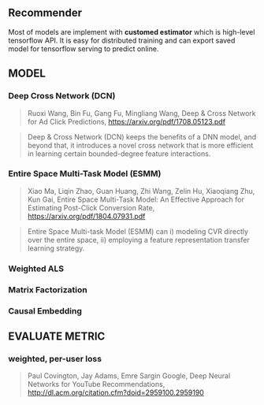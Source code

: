 ## Recommender

Most of models are implement with **customed estimator** which is high-level tensorflow API. It is easy for distributed training and can export saved model for tensorflow serving to predict online.

## MODEL

### Deep Cross Network (DCN)
  
>Ruoxi Wang, Bin Fu, Gang Fu, Mingliang Wang, Deep & Cross Network for Ad Click Predictions, 
https://arxiv.org/pdf/1708.05123.pdf

>Deep & Cross Network (DCN) keeps the benefits of a DNN model, and beyond that, it introduces a novel cross network that is more efficient in learning certain bounded-degree feature interactions.


### Entire Space Multi-Task Model (ESMM)

>Xiao Ma, Liqin Zhao, Guan Huang, Zhi Wang, Zelin Hu, Xiaoqiang Zhu, Kun Gai, Entire Space Multi-Task Model: An Effective Approach for Estimating Post-Click Conversion Rate,
https://arxiv.org/pdf/1804.07931.pdf

>Entire Space Multi-task Model (ESMM) can i) modeling CVR directly over the entire space, ii) employing a feature representation transfer learning strategy.

### Weighted ALS

### Matrix Factorization

### Causal Embedding


## EVALUATE METRIC
### weighted, per-user loss
> Paul Covington, Jay Adams, Emre Sargin Google, Deep Neural Networks for YouTube Recommendations,
http://dl.acm.org/citation.cfm?doid=2959100.2959190

